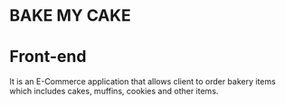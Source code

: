# BAKE MY CAKE 
# Front-end
It is an E-Commerce application that allows client to order  bakery items which includes cakes, muffins, cookies and other items.


